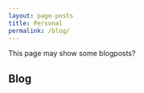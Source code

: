 ```yaml
---
layout: page-posts
title: Personal
permalink: /blog/
---
```


This page may show some blogposts?

## Blog

